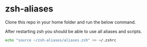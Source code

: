 # zsh-aliases

Clone this repo in your home folder and run the below command.

After restarting zsh you should be able to use all aliases and scripts.

```bash
echo "source ~/zsh-aliases/aliases.zsh" >> ~/.zshrc
```
